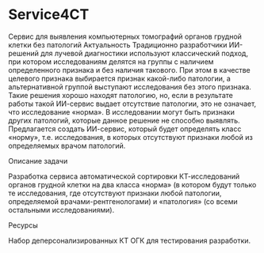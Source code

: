 # Service4CT
Сервис для выявления компьютерных томографий органов грудной клетки без патологий
Актуальность
Традиционно разработчики ИИ-решений для лучевой диагностики используют классический подход, при котором исследованиям делятся на группы с наличием определенного признака и без наличия такового. 
При этом в качестве целевого признака выбирается признак какой-либо патологии, а альтернативной группой выступают исследования без этого признака. Такие решения хорошо находят патологию, 
но, если в результате работы такой ИИ-сервис выдает отсутствие патологии, это не означает, что исследование «норма». 
В исследовании могут быть признаки других патологий, которые данное решение не способно выявлять. Предлагается создать ИИ-сервис, который будет определять класс «норму», 
т.е. исследования, в которых отсутствуют признаки любой из определяемых врачом патологий.

Описание задачи

Разработка сервиса автоматической сортировки КТ-исследований органов грудной клетки на два класса «норма» (в котором будут только те исследования, 
где отсутствуют признаки любой патологии, определяемой врачами-рентгенологами) и «патология» (со всеми остальными исследованиями).

Ресурсы

Набор деперсонализированных КТ ОГК для тестирования разработки.
